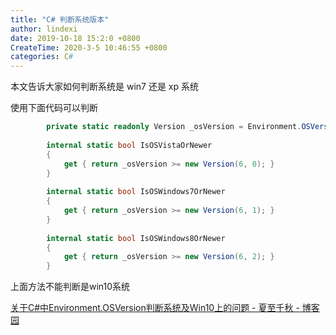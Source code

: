 ```yaml
---
title: "C# 判断系统版本"
author: lindexi
date: 2019-10-18 15:2:0 +0800
CreateTime: 2020-3-5 10:46:55 +0800
categories: C#
---
```


本文告诉大家如何判断系统是 win7 还是 xp 系统

<!--more-->



使用下面代码可以判断

```csharp
        private static readonly Version _osVersion = Environment.OSVersion.Version;
 
        internal static bool IsOSVistaOrNewer
        {
            get { return _osVersion >= new Version(6, 0); }
        }
 
        internal static bool IsOSWindows7OrNewer
        {
            get { return _osVersion >= new Version(6, 1); }
        }
 
        internal static bool IsOSWindows8OrNewer
        {
            get { return _osVersion >= new Version(6, 2); }
        }
```

上面方法不能判断是win10系统

[关于C#中Environment.OSVersion判断系统及Win10上的问题 - 夏至千秋 - 博客园](https://www.cnblogs.com/chihirosan/p/5139078.html )

